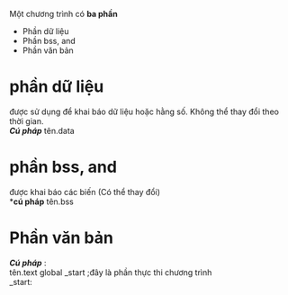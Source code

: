 Một chương trình có **ba phần**  
* Phần dữ liệu
* Phần bss, and
* Phần văn bản
# phần dữ liệu
được sử dụng để khai báo dữ liệu hoặc hằng số. Không thể thay đổi theo thời gian.  
***Cú pháp*** tên.data  
  
# phần bss, and  
được khai báo các biến (Có thể thay đổi)  
***cú pháp** tên.bss  
  
# Phần văn bản  
***Cú pháp*** :  
tên.text
global _start ;đây là phần thực thi chương trình  
_start:
